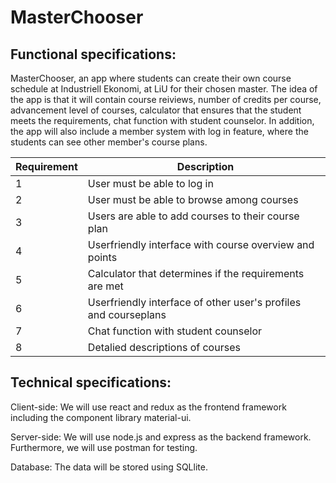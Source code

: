 # MasterChooser


## Functional specifications:

MasterChooser, an app where students can create their own course schedule at Industriell Ekonomi, at LiU for their chosen master.
The idea of the app is that it will contain course reiviews, number of credits per course, advancement level of courses, calculator that ensures that the student meets the requirements, chat function with student counselor. In addition, the app will also include a member system with log in feature, where the students can see other member's course plans.

| Requirement |  Description                                                           |
| ----------- | ---------------------------------------------------------------------- |
| 1           | User must be able to log in                |
| 2           | User must be able to browse among courses                              |
| 3           | Users are able to add courses to their course plan                     |
| 4           | Userfriendly interface with course overview and points                 |
| 5           | Calculator that determines if the requirements are met                 |
| 6           | Userfriendly interface of other user's profiles and courseplans        |
| 7           | Chat function with student counselor                                   |
| 8           | Detalied descriptions of courses                                       |



## Technical specifications:

Client-side: We will use react and redux as the frontend framework including the component library material-ui.

Server-side: We will use node.js and express as the backend framework. Furthermore, we will use postman for testing.

Database: The data will be stored using SQLlite.